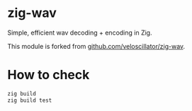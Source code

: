 # zig-wav

Simple, efficient wav decoding + encoding in Zig.

This module is forked from [github.com/veloscillator/zig-wav](https://github.com/veloscillator/zig-wav).

# How to check

```sh
zig build
zig build test
```
